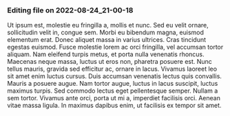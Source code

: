 

### Editing file on 2022-08-24_21-00-18

Ut ipsum est, molestie eu fringilla a, mollis et nunc. Sed eu velit ornare, sollicitudin velit in, congue sem. Morbi eu bibendum magna, euismod elementum erat. Donec aliquet massa in varius ultrices. Cras tincidunt egestas euismod. Fusce molestie lorem ac orci fringilla, vel accumsan tortor aliquam. Nam eleifend turpis metus, et porta nulla venenatis rhoncus. Maecenas neque massa, luctus ut eros non, pharetra posuere est. Nunc tellus mauris, gravida sed efficitur ac, ornare in lacus.
Vivamus laoreet leo sit amet enim luctus cursus. Duis accumsan venenatis lectus quis convallis. Mauris a posuere augue. Nam tortor augue, luctus in lacus suscipit, luctus maximus turpis. Sed commodo lectus eget pellentesque semper. Nullam a sem tortor. Vivamus ante orci, porta ut mi a, imperdiet facilisis orci. Aenean vitae massa ligula. In maximus dapibus enim, ut facilisis ex tempor sit amet.


